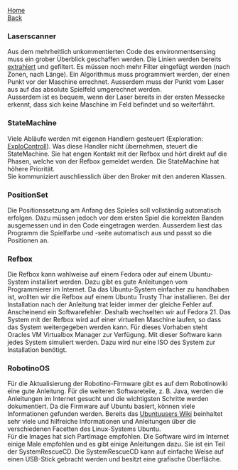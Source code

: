 [Home](home)  
[Back](KonzeptMFT)  
### Laserscanner
Aus dem mehrheitlich unkommentierten Code des environmentsensing muss ein grober Überblick geschaffen werden. Die Linien werden bereits [extrahiert](LineExtraction) und gefiltert. Es müssen noch mehr Filter eingefügt werden (nach Zonen, nach Länge). Ein Algorithmus muss programmiert werden, der einen Punkt vor der Maschine errechnet. Ausserdem muss der Punkt vom Laser aus auf das absolute Spielfeld umgerechnet werden.  
Ausserdem ist es bequem, wenn der Laser bereits in der ersten Messecke erkennt, dass sich keine Maschine im Feld befindet und so weiterfährt.
### StateMachine
Viele Abläufe werden mit eigenen Handlern gesteuert (Exploration: [ExploControll](ExploControll)). Was diese Handler nicht übernehmen, steuert die StateMachine. Sie hat engen Kontakt mit der Refbox und hört direkt auf die Phasen, welche von der Refbox gemeldet werden. Die StateMachine hat höhere Priorität.  
Sie kommuniziert auschliesslich über den Broker mit den anderen Klassen.
### PositionSet
Die Positionssetzung am Anfang des Spieles soll vollständig automatisch erfolgen. Dazu müssen jedoch vor dem ersten Spiel die korrekten Banden ausgemessen und in den Code eingetragen werden. Ausserdem liest das Programm die Spielfarbe und -seite automatisch aus und passt so die Positionen an.
### Refbox
Die Refbox kann wahlweise auf einem Fedora oder auf einem Ubuntu-System installiert werden. Dazu gibt es gute Anleitungen vom Programmierer im Internet. Da das Ubuntu-System einfacher zu handhaben ist, wollten wir die Refbox auf einem Ubuntu Trusty Thar installieren. Bei der Installation nach der Anleitung trat leider immer der gleiche Fehler auf. Anscheinend ein Softwarefehler. Deshalb wechselten wir auf Fedora 21. Das System mit der Refbox wird auf einer virtuellen Maschine laufen, so dass das System weitergegeben werden kann. Für dieses Vorhaben steht Oracles VM Virtualbox Manager zur Verfügung. Mit dieser Software kann jedes System simuliert werden. Dazu wird nur eine ISO des System zur Installation benötigt. 
### RobotinoOS
Für die Aktualisierung der Robotino-Firmware gibt es auf dem Robotinowiki eine gute Anleitung. Für die weiteren Softwareteile, z. B. Java, werden die Anleitungen im Internet gesucht und die wichtigsten Schritte werden dokumentiert. Da die Firmware auf Ubuntu basiert, können viele Informationen gefunden werden. Bereits das [Ubuntuusers Wiki](https://wiki.ubuntuusers.de/Startseite) beinhaltet sehr viele und hilfreiche Informationen und Anleitungen über die verschiedenen Facetten des Linux-Systems Ubuntu.   
Für die Images hat sich PartImage empfohlen. Die Software wird im Internet einige Male empfohlen und es gibt einige Anleitungen dazu. Sie ist ein Teil der SystemRescueCD. Die SystemRescueCD kann auf einfache Weise auf einen USB-Stick gebracht werden und besitzt eine grafische Oberfläche. 